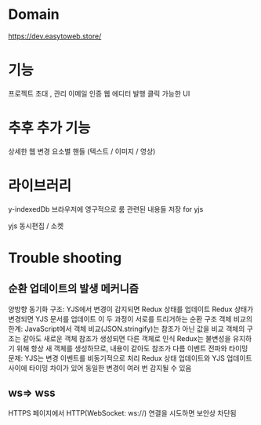 
# Domain


https://dev.easytoweb.store/

# 기능 

프로젝트 초대 , 관리 
이메일 인증
웹 에디터 
발행
클릭 가능한 UI 

# 추후 추가 기능 
상세한 웹 변경 
요소별 핸들 (텍스트 / 이미지 / 영상)


# 라이브러리 

y-indexedDb
브라우저에 영구적으로 룸 관련된 내용들 저장 
for yjs 

yjs 동시편집 / 소켓 



# Trouble shooting

## 순환 업데이트의 발생 메커니즘
양방향 동기화 구조:
YJS에서 변경이 감지되면 Redux 상태를 업데이트
Redux 상태가 변경되면 YJS 문서를 업데이트
이 두 과정이 서로를 트리거하는 순환 구조
객체 비교의 한계:
JavaScript에서 객체 비교(JSON.stringify)는 참조가 아닌 값을 비교
객체의 구조는 같아도 새로운 객체 참조가 생성되면 다른 객체로 인식
Redux는 불변성을 유지하기 위해 항상 새 객체를 생성하므로, 내용이 같아도 참조가 다름
이벤트 전파와 타이밍 문제:
YJS는 변경 이벤트를 비동기적으로 처리
Redux 상태 업데이트와 YJS 업데이트 사이에 타이밍 차이가 있어 동일한 변경이 여러 번 감지될 수 있음


## ws=> wss 
 HTTPS 페이지에서 HTTP(WebSocket: ws://) 연결을 시도하면 보안상 차단됨
